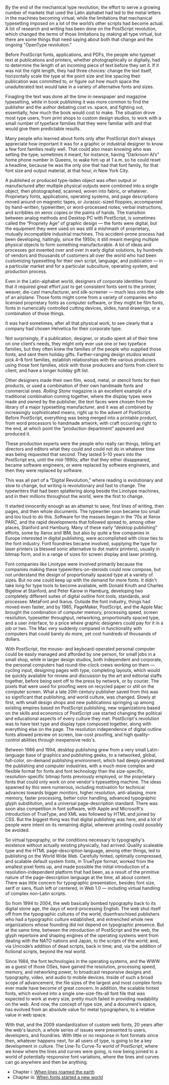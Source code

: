 By the end of the mechanical type revolution, the effort to serve a growing number of markets that used the Latin alphabet had led to the metal letters in the machines becoming virtual, while the limitations that mechanical typesetting imposed on a lot of the world’s other scripts had become actual. A lot of research and writing has been done on the PostScript revolution, which changed the terms of those limitations by making all type virtual, but there are some things that need saying about both that change and the ongoing "OpenType revolution."

Before PostScript fonts, applications, and PDFs, the people who typeset text at publications and printers, whether photographically or digitally, had to determine the length of an incoming piece of text before they set it. If it was not the right length, they had three choices: change the text itself, horizontally scale the type at the point size and line spacing their publication was committed to, or figure out how much space the unadulterated text would take in a variety of alternative fonts and sizes. 

Finagling the text was done all the time in newspaper and magazine typesetting, while in book publishing it was more common to find the publisher and the author debating cost vs. space, and fighting out, essentially, how much the book would cost to make. The situation drove most type users, from print shops to custom design studios, to work with a small number of typeface families that they were familiar with and that would give them predictable results. 

Many people who learned about fonts only after PostScript don’t always appreciate how important it was for a graphic or industrial designer to know a few font families really well. That could also mean knowing who was setting the type; sometimes it meant, for instance, having “Darkroom Al’s” home phone number in Queens, to wake him up at 1 a.m. so he could reset a headline, because he was the only one that had that font family, for that font size and output material, at that hour, in New York City. 

A published or produced type-laden object was often output or manufactured after multiple physical outputs were combined into a single object, then photographed, scanned, woven into fabric, or whatever. Proprietary fonts, applications, operating systems, and page descriptions moved around on magnetic tapes, or Jurassic-sized floppies, accompanied by hand-written, typewritten, or word-processed notes, verbal instructions, and scribbles on xerox copies or the palms of hands. The transition between analog methods and Desktop PC with PostScript, is sometimes called the “Propriety Age” of graphic design — the fonts were digital, but the equipment they were used on was still a mishmash of proprietary, mutually incompatible industrial machines. This accident-prone process had been developing, haltingly, since the 1950s; it still meant merging multiple physical objects to form something manufacturable. A lot of ideas and processes got invented over and over in early digital solutions, by hundreds of vendors and thousands of customers all over the world who had been customizing typesetting for their own script, language, and publication — in a particular market and for a particular subculture, operating system, and production process.

Even in the Latin-alphabet world, designers of corporate identities found that it required great effort just to get consistent fonts sent to the printer, weaver, die-cast manufacturer, and silk-screener — much less onto the side of an airplane. Those fonts might come from a variety of companies who licensed proprietary fonts as computer software, or they might be film fonts, fonts in numerically controlled cutting devices, slides, hand drawings, or a combination of those things. 

It was hard sometimes, after all that physical work, to see clearly that a company had chosen Helvetica for their corporate type. 

Not surprisingly, if a publication, designer, or studio spent all of their time on one client’s needs, they might only ever use one or two typeface families, but they often knew the families of the people who supplied those fonts, and sent them holiday gifts. Farther-ranging design studios would pick 4–8 font families, establish relationships with the various producers using those font families, stick with those producers and fonts from client to client, and have a longer holiday gift list.

Other designers made their own film, wood, metal, or stencil fonts for their products, or used a combination of their own handmade fonts and commercial ones. <em>Rolling Stone</em> magazine is an excellent example of a traditional combination coming together, where the display types were made and owned by the publisher, the text faces were chosen from the library of a major typesetting manufacturer, and it was all combined by increasingly sophisticated means, right up to the advent of PostScript. Before PostScript, everything was being merged into a printable product, from word processors to handmade artwork, with craft occurring right  to the end, at which point the “production department” appeared and produced it. 

These production experts were the people who really ran things, telling art directors and editors what they could and could not do in whatever time was being requested that second. They lasted 5–10 years into the PostScript era, until the mid-1990s; after that they either disappeared, became software engineers, or were replaced by software engineers, and then they were replaced by software. 

This was all part of a “Digital Revolution,” where reading is evolutionary and slow to change, but writing is revolutionary and fast to change. The typewriters that had been splattering along beside the Linotype machines, and in their millions throughout the world, were the first to change. 

It started innocently enough as an attempt to save, first lines of writing, then pages, and then whole documents. The typewriter soon became too small and too loud to do this. Software for the masses began in the ’70s at Xerox PARC, and the rapid developments that followed spread to, among other places, Stanford and Hamburg. Many of these early “desktop publishing” efforts, some by Xerox and IBM, but also by quite a few companies in Europe interested in digital publishing, were accomplished with close ties to the font industry. Font foundries became involved, supplying the type for laser printers (a blessed sonic alternative to dot matrix printers), usually in bitmap form, and in a range of sizes for screen display and laser printing. 

Font companies like Linotype were involved primarily because the companies making these typewriters-on-steroids could now compose, but not understand the design of proportionally spaced type at a variety of sizes. But no one could keep up with the demand for more fonts. It didn't take long for type tools to become available, with Donald Knuth and Charles Bigelow at Stanford, and Peter Karow in Hamburg, developing two completely different suites of digital outline font tools, standards, and processes: MetaFont and Ikarus. Outside the font industry, things had moved even faster, and by 1985, PageMaker, PostScript, and the Apple Mac brought the combination of computer memory, processing speed, screen resolution, typesetter throughput, networking, proportionally spaced type, and a user interface, to a price where graphic designers could pay for it in a job or two. The Mac very suddenly compared in functionality with computers that could barely do more, yet cost hundreds of thousands of dollars. 

With PostScript, the mouse- and keyboard-operated personal computer could be easily managed and afforded by one person, for small jobs in a small shop, while in larger design studios, both independent and corporate, the personal computers had round-the-clock crews working on them — cycling input, designing pages with type, completing layouts, which would be quickly available for review and discussion by the art and editorial staffs together, before being sent off to the press by network, or by courier. The pixels that were used for proofing were on recycled paper or still on the computer screen. What a late 20th century publisher saved from this was so significant that publishing, and world culture, was changed. Slowly at first, with small design shops and new publications springing up among existing empires based on PostScript publishing, new organizations based on the skills and economics of PostScript use started changing the political and educational aspects of every culture they met. PostScript's revolution was to have text type and display type composed together, along with everything else on the page. The resolution independence of digital outline fonts allowed preview on screen, low-cost proofing, and high quality-control abilities through inexpensive redo's.

Between 1986 and 1994, desktop publishing grew from a very small Latin-language base of graphics and publishing geeks, to a networked, global, full-color, on-demand publishing environment, which had deeply penetrated the publishing and computer industries, with a much more complex and flexible format for fonts and font technology than the size-specific, resolution-specific bitmap fonts previously employed, or the proprietary fonts that could only work on one vendor's typesetting machine. The ideas spawned by this were numerous, including motivation for technical advances towards bigger monitors, higher resolution, anti-aliasing, more memory, faster processing, better color handling, advanced typographic glyph substitution, and a universal page-description standard. There was soon also competition in font software, with Apple and Microsoft's introduction of TrueType, and XML was followed by HTML and joined by CSS. But the biggest thing was that digital publishing was here, and a lot of people were intent on its remaining digital, wherever printing could possibly be avoided.

So virtual typography, or the conditions necessary to typography's existence without actually existing physically, had arrived. Quality scaleable type and the HTML page-description language, among other things, led to publishing on the World Wide Web. Carefully hinted, optimally compressed, and scalable default system fonts, in TrueType format, worked from the smallest pixel fonts up, and made possible the initial introduction of a resolution-independent platform that had been, as a result of the primitive nature of the page-description language at the time, all about content. There was little concern for typographic presentation, besides font size, serif or sans, flush left or centered, in Web 1.0 — including virtual handling of complex non-Latin scripts. 

So from 1994 to 2004, the web basically bombed typography back to its digital stone age, the days of word-processing English. The web shut itself off from the typographic cultures of the world, disenfranchised publishers who had a typographic culture established, and entrenched whole new organizations whose founding did not depend on typographic presence. But at the same time, between the introduction of PostScript and the web, the glyph repertoire and shaping engines of the operating systems went from dealing with the NATO nations and Japan, to the scripts of the world; and, via Unicode’s addition of dead scripts, back in time; and, via the addition of fictional scripts, beyond the real world. 

Since 1984, the font technologies in the operating systems, and the WWW as a guest of those OSes, have gained the resolution, processing speed, memory, and networking power, to broadcast responsive designs and typography, video, and audio to mobile devices. Inside of such a broad scope of advancement, the file sizes of the largest and most complex fonts ever made have become of great concern. In addition, the scalable hinted fonts, which evolved into a single one-size-fits-all font file that was expected to work at every size, pretty much failed in providing readability on the web. And now, the concept of type size, and a document’s space, has evolved from an absolute value for metal typographers, to a relative value in web space.

With that, and the 2009 standardization of custom web fonts, 20 years after the web's launch, a whole series of issues were presented to users, developers, and foundries. With little or no response in font formats since then, whatever happens next, for all users of type, is going to be a key development in culture. The Line-To Curve-To world of PostScript, where we knew where the lines and curves were going, is now being joined to a world of potentially responsive font variations, where the lines and curves can go anywhere and then be anything. 

<ul class="article-closing-links">
<li>Chapter i: <a href="https://www.typenetwork.com/news/article/when-lines-roamed-the-earth/preview">When lines roamed the earth</a></li>
<li>Chapter iii: <a href="https://www.typenetwork.com/news/article/when-fonts-started-a-new-world/preview">When fonts started a new world</a></li>
</ul>